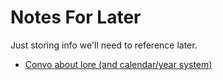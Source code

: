 # Notes For Later

Just storing info we'll need to reference later. 

- [Convo about lore (and calendar/year system)](https://discord.com/channels/@me/691346039642390608/869949579561422898)